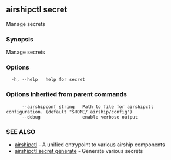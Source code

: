 ## airshipctl secret

Manage secrets

### Synopsis

Manage secrets

### Options

```
  -h, --help   help for secret
```

### Options inherited from parent commands

```
      --airshipconf string   Path to file for airshipctl configuration. (default "$HOME/.airship/config")
      --debug                enable verbose output
```

### SEE ALSO

* [airshipctl](airshipctl.md)	 - A unified entrypoint to various airship components
* [airshipctl secret generate](airshipctl_secret_generate.md)	 - Generate various secrets

